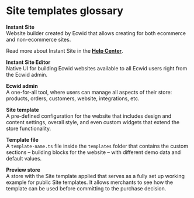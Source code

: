 # Site templates glossary

**Instant Site**\
Website builder created by Ecwid that allows creating for both ecommerce and non-ecommerce sites.

Read more about Instant Site in the [**Help Center**](https://support.ecwid.com/hc/en-us/sections/360001694100-Instant-Site).



**Instant Site Editor**\
Native UI for building Ecwid websites available to all Ecwid users right from the Ecwid admin.



**Ecwid admin**\
A one-for-all tool, where users can manage all aspects of their store: products, orders, customers, website, integrations, etc.



**Site template**\
A pre-defined configuration for the website that includes design and content settings, overall style, and even custom widgets that extend the store functionality.



**Template file**\
A `template-name.ts` file inside the `templates` folder that contains the custom sections – building blocks for the website – with different demo data and default values.



**Preview store**\
A store with the Site template applied that serves as a fully set up working example for public Site templates. It allows merchants to see how the template can be used before committing to the purchase decision.
